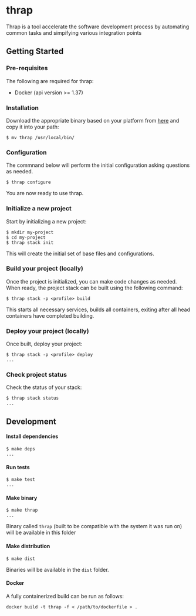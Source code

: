 # thrap

Thrap is a tool accelerate the software development process by automating common tasks and
simpifying various integration points

## Getting Started

### Pre-requisites

The following are required for thrap:

- Docker (api version >= 1.37)

### Installation

Download the appropriate binary based on your platform from [here](https://github.com/euforia/thrap/releases)
and copy it into your path:

```shell
$ mv thrap /usr/local/bin/
```

### Configuration

The commnand below will perform the initial configuration asking questions as needed.

```shell
$ thrap configure
```

You are now ready to use thrap.

### Initialize a new project

Start by initializing a new project:

```shell
$ mkdir my-project
$ cd my-project
$ thrap stack init
```

This will create the initial set of base files and configurations.

### Build your project (locally)

Once the project is initialized, you can make code changes as needed.  When ready, the project stack can
be built using the following command:

```shell
$ thrap stack -p <profile> build
```

This starts all necessary services, builds all containers, exiting after all head containers have 
completed building.

### Deploy your project (locally)

Once built, deploy your project:

```shell
$ thrap stack -p <profile> deploy
...
```

### Check project status

Check the status of your stack:

```shell
$ thrap stack status
...
```

## Development

#### Install dependencies

```shell
$ make deps
...
```

#### Run tests

```shell
$ make test
...
```

#### Make binary

```shell
$ make thrap
...
```

Binary called `thrap` (built to be compatible with the system it was run on)
will be available in this folder

#### Make distribution

```shell
$ make dist
```

Binaries will be available in the `dist` folder.

#### Docker

A fully containerized build can be run as follows:

```shell
docker build -t thrap -f < /path/to/dockerfile > .
```

